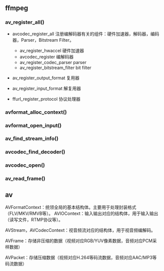 

## ffmpeg

### av_register_all()

* avcodec_register_all
注册编解码器有关的组件：硬件加速器，解码器，编码器，Parser，Bitstream Filter。
    - av_register_hwaccel 硬件加速器
    - avcodec_register 编解码器
    - av_register_codec_parser parser
    - av_register_bitstream_filter bit filter

* av_register_output_format
复用器

* av_register_input_format
解复用器

* ffurl_register_protocol
协议处理器


### avformat_alloc_context()

### avformat_open_input()

### av_find_stream_info()

### avcodec_find_decoder()

### avcodec_open()

### av_read_frame()


## av

AVFormatContext：统领全局的基本结构体。主要用于处理封装格式（FLV/MKV/RMVB等）。
AVIOContext：输入输出对应的结构体，用于输入输出（读写文件，RTMP协议等）。

AVStream，AVCodecContext：视音频流对应的结构体，用于视音频编解码。

AVFrame：存储非压缩的数据（视频对应RGB/YUV像素数据，音频对应PCM采样数据）

AVPacket：存储压缩数据（视频对应H.264等码流数据，音频对应AAC/MP3等码流数据）